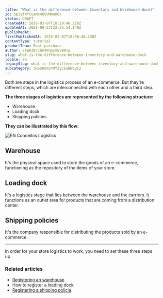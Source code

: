 ```yaml
---
title: 'What is the difference between Inventory and Warehouse dock?'
id: 5piyt4YCGsMs48OUMmuKGk
status: DRAFT
createdAt: 2018-03-07T18:29:46.218Z
updatedAt: 2021-09-23T22:25:54.149Z
publishedAt: 
firstPublishedAt: 2018-03-07T18:56:46.230Z
contentType: tutorial
productTeam: Post-purchase
author: 7FpKZ0rc6k4WqeymES80cw
slug: what-is-the-difference-between-inventory-and-warehouse-dock
locale: en
legacySlug: what-is-the-difference-between-inventory-and-warehouse-dock
subcategory: 3RSSKdmS4MY2ycsu8WoyC2
---
```


Both are steps in the logistics process of an e-commerce. But they're different steps, which are interconnected with each other and a third step.

__The three stages of logistics are represented by the following structure:__

- Warehouse
- Loading dock
- Shipping policies

__They can be illustrated by this flow:__

![EN Conceitos Logistics](//images.ctfassets.net/alneenqid6w5/3xi4LHhJAElMNsp88xJ3A4/614cb763d596936df13033e89067f7f4/EN_Conceitos_Logistics.png)

## Warehouse
It's the physical space used to store the goods of an e-commerce, functioning as the repository of the items of your store.

## Loading dock
It's a logistics stage that lies between the warehouse and the carriers. It functions as an outlet area for products that are coming from a distribution center.

## Shipping policies
It's the company responsible for distributing the products sold by an e-commerce.

---

In order for your store logistics to work, you need to set these three steps up.

### Related articles
- [Registering an warehouse](/en/tutorial/registering-a-stock)
- [How to register a  loading dock](/en/tutorial/how-to-register-a-dock)
- [Registering a shipping policie](/en/tutorial/registering-a-carrier)
